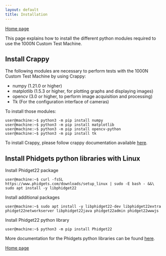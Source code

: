 ```yaml
---
layout: default
title: Installation
---
```


[Home page](index.markdown)

This page explains how to install the different python modules required to use 
the 1000N Custom Test Machine.

## Install Crappy

The following modules are necessary to perform tests with the 1000N Custom Test
Machine by using Crappy:

- numpy (1.21.0 or higher)
- matplotlib (1.5.3 or higher, for plotting graphs and displaying images)
- opencv (3.0 or higher, to perform image acquisition and processing)
- Tk (For the configuration interface of cameras)

To install those modules:

```console
user@machine:~$ python3 -m pip install numpy
user@machine:~$ python3 -m pip install matplotlib
user@machine:~$ python3 -m pip install opencv-python
user@machine:~$ python3 -m pip install tk
```

To install Crappy, please follow crappy documentation available 
<a href="https://crappy.readthedocs.io/en/stable/installation.html">here</a>.

## Install Phidgets python libraries with Linux

Install Phidget22 package

```console
user@machine:~$ curl -fsSL https://www.phidgets.com/downloads/setup_linux | sudo -E bash - &&\
sudo apt install -y libphidget22
```

Install additional packages

```console
user@machine:~$ sudo apt install -y libphidget22-dev libphidget22extra phidget22networkserver libphidget22java phidget22admin phidget22wwwjs
```

Install Phidget22 python library

```console
user@machine:~$ python3 -m pip install Phidget22
```

More documentation for the Phidgets python libraries can be found 
<a href="https://www.phidgets.com/docs/OS_-_Linux#Non-Root-1">here</a>. 

[Home page](index.markdown)

